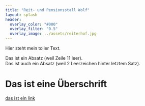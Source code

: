 ```yaml
---
title: "Reit- und Pensionsstall Wolf"
layout: splash
header:
  overlay_color: "#000"
  overlay_filter: "0.5"
  overlay_image: ../assets/reiterhof.jpg
---
```


Hier steht mein toller Text.

Das ist ein Absatz (weil Zeile 11 leer).  
Das ist auch ein Absatz (weil 2 Leerzeichen hinter letztem Satz).

# Das ist eine Überschrift

[das ist ein link](www.link.de)
